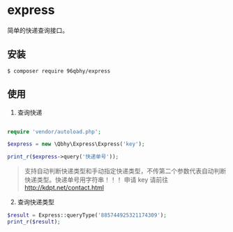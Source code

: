 # express
简单的快递查询接口。

## 安装
```
$ composer require 96qbhy/express
```

## 使用

1. 查询快递
```php

require 'vendor/autoload.php';

$express = new \Qbhy\Express\Express('key');

print_r($express->query('快递单号'));
```
> 支持自动判断快递类型和手动指定快递类型，不传第二个参数代表自动判断快递类型。快递单号用字符串！！！
> 申请 key 请前往 http://kdpt.net/contact.html


2. 查询快递类型
```php
$result = Express::queryType('885744925321174309');
print_r($result);
```





